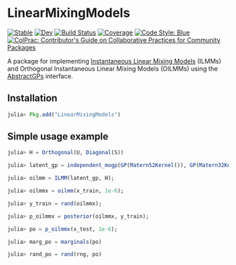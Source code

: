# LinearMixingModels

[![Stable](https://img.shields.io/badge/docs-stable-blue.svg)](https://invenia.github.io/LinearMixingModels.jl/stable)
[![Dev](https://img.shields.io/badge/docs-dev-blue.svg)](https://invenia.github.io/LinearMixingModels.jl/dev)
[![Build Status](https://github.com/invenia/LinearMixingModels.jl/workflows/CI/badge.svg)](https://github.com/invenia/LinearMixingModels.jl/actions)
[![Coverage](https://codecov.io/gh/invenia/LinearMixingModels.jl/branch/master/graph/badge.svg)](https://codecov.io/gh/invenia/LinearMixingModels.jl)
[![Code Style: Blue](https://img.shields.io/badge/code%20style-blue-4495d1.svg)](https://github.com/invenia/BlueStyle)
[![ColPrac: Contributor's Guide on Collaborative Practices for Community Packages](https://img.shields.io/badge/ColPrac-Contributor's%20Guide-blueviolet)](https://github.com/SciML/ColPrac)

A package for implementing [Instantaneous Linear Mixing Models](https://arxiv.org/pdf/1911.06287.pdf) (ILMMs) and Orthogonal Instantaneous Linear Mixing Models (OILMMs) using the [AbstractGPs](https://juliagaussianprocesses.github.io/AbstractGPs.jl/stable/) interface.

## Installation

```julia
julia> Pkg.add("LinearMixingModels")
```

## Simple usage example

```julia
julia> H = Orthogonal(U, Diagonal(S))

julia> latent_gp = independent_mogp(GP(Matern52Kernel()), GP(Matern32Kernel())]);

julia> oilmm = ILMM(latent_gp, H);

julia> oilmmx = oilmm(x_train, 1e-6);

julia> y_train = rand(oilmmx);

julia> p_oilmmx = posterior(oilmmx, y_train);

julia> po = p_oilmmx(x_test, 1e-6);

julia> marg_po = marginals(po)

julia> rand_po = rand(rng, po)
```
